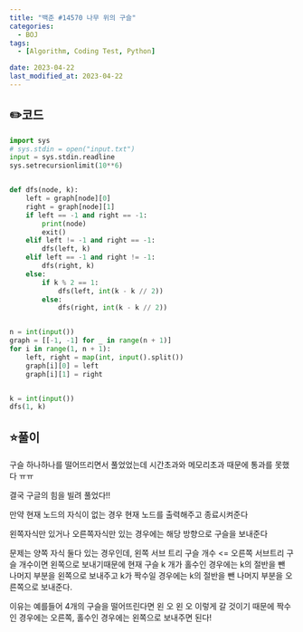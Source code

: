 ```yaml
---
title: "백준 #14570 나무 위의 구슬"
categories:
  - BOJ
tags:
  - [Algorithm, Coding Test, Python]

date: 2023-04-22
last_modified_at: 2023-04-22
---
```


## :pencil2:코드

```python
import sys
# sys.stdin = open("input.txt")
input = sys.stdin.readline
sys.setrecursionlimit(10**6)


def dfs(node, k):
    left = graph[node][0]
    right = graph[node][1]
    if left == -1 and right == -1:
        print(node)
        exit()
    elif left != -1 and right == -1:
        dfs(left, k)
    elif left == -1 and right != -1:
        dfs(right, k)
    else:
        if k % 2 == 1:
            dfs(left, int(k - k // 2))
        else:
            dfs(right, int(k - k // 2))


n = int(input())
graph = [[-1, -1] for _ in range(n + 1)]
for i in range(1, n + 1):
    left, right = map(int, input().split())
    graph[i][0] = left
    graph[i][1] = right


k = int(input())
dfs(1, k)
```



## :star:풀이

구슬 하나하나를 떨어뜨리면서 풀었었는데 시간초과와 메모리초과 때문에 통과를 못했다 ㅠㅠ

결국 구글의 힘을 빌려 풀었다!!

만약 현재 노드의 자식이 없는 경우 현재 노드를 출력해주고 종료시켜준다

왼쪽자식만 있거나 오른쪽자식만 있는 경우에는 해당 방향으로 구슬을 보내준다

문제는 양쪽 자식 둘다 있는 경우인데, 왼쪽 서브 트리 구슬 개수 <= 오른쪽 서브트리 구슬 개수이면 왼쪽으로 보내기때문에 현재 구슬 k 개가 홀수인 경우에는 k의 절반을 뺀 나머지 부분을 왼쪽으로 보내주고 k가 짝수일 경우에는 k의 절반을 뺀 나머지 부분을 오른쪽으로 보내준다.

이유는 예를들어 4개의 구슬을 떨어뜨린다면 왼 오 왼 오 이렇게 갈 것이기 때문에 짝수인 경우에는 오른쪽, 홀수인 경우에는 왼쪽으로 보내주면 된다! 